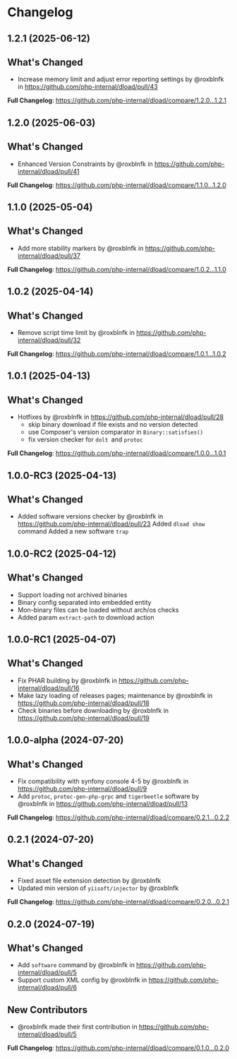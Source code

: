 # Changelog

## 1.2.1 (2025-06-12)

## What's Changed
* Increase memory limit and adjust error reporting settings by @roxblnfk in https://github.com/php-internal/dload/pull/43


**Full Changelog**: https://github.com/php-internal/dload/compare/1.2.0...1.2.1

## 1.2.0 (2025-06-03)

## What's Changed
* Enhanced Version Constraints by @roxblnfk in https://github.com/php-internal/dload/pull/41


**Full Changelog**: https://github.com/php-internal/dload/compare/1.1.0...1.2.0

## 1.1.0 (2025-05-04)

## What's Changed
* Add more stability markers by @roxblnfk in https://github.com/php-internal/dload/pull/37


**Full Changelog**: https://github.com/php-internal/dload/compare/1.0.2...1.1.0

## 1.0.2 (2025-04-14)

## What's Changed
* Remove script time limit by @roxblnfk in https://github.com/php-internal/dload/pull/32


**Full Changelog**: https://github.com/php-internal/dload/compare/1.0.1...1.0.2

## 1.0.1 (2025-04-13)

## What's Changed
* Hotfixes by @roxblnfk in https://github.com/php-internal/dload/pull/28
    - skip binary download if file exists and no version detected
    - use Composer's version comparator in `Binary::satisfies()`
    - fix version checker for `dolt `and `protoc`

**Full Changelog**: https://github.com/php-internal/dload/compare/1.0.0...1.0.1

## 1.0.0-RC3 (2025-04-13)

## What's Changed
* Added software versions checker by @roxblnfk in https://github.com/php-internal/dload/pull/23
  Added `dload show` command
  Added a new software `trap`

## 1.0.0-RC2 (2025-04-12)

## What's Changed
- Support loading not archived binaries
- Binary config separated into embedded entity
- Mon-binary files can be loaded without arch/os checks
- Added param `extract-path` to download action

## 1.0.0-RC1 (2025-04-07)

## What's Changed
* Fix PHAR building by @roxblnfk in https://github.com/php-internal/dload/pull/16
* Make lazy loading of releases pages; maintenance by @roxblnfk in https://github.com/php-internal/dload/pull/18
* Check binaries before downloading by @roxblnfk in https://github.com/php-internal/dload/pull/19

## 1.0.0-alpha (2024-07-20)

## What's Changed
* Fix compatibility with synfony console 4-5 by @roxblnfk in https://github.com/php-internal/dload/pull/9
* Add `protoc`, `protoc-gen-php-grpc` and `tigerbeetle` software  by @roxblnfk in https://github.com/php-internal/dload/pull/13

**Full Changelog**: https://github.com/php-internal/dload/compare/0.2.1...0.2.2

## 0.2.1 (2024-07-20)

## What's Changed
* Fixed asset file extension detection by @roxblnfk
* Updated min version of `yiisoft/injector` by @roxblnfk

**Full Changelog**: https://github.com/php-internal/dload/compare/0.2.0...0.2.1

## 0.2.0 (2024-07-19)

## What's Changed
* Add `software` command by @roxblnfk in https://github.com/php-internal/dload/pull/5
* Support custom XML config by @roxblnfk in https://github.com/php-internal/dload/pull/6

## New Contributors
* @roxblnfk made their first contribution in https://github.com/php-internal/dload/pull/5

**Full Changelog**: https://github.com/php-internal/dload/compare/0.1.0...0.2.0
